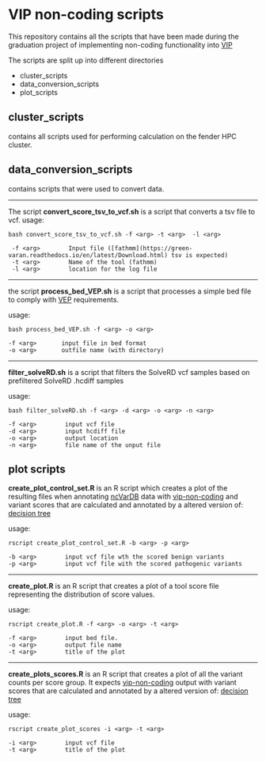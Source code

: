 # VIP non-coding scripts

This repository contains all the scripts that have been made during the graduation project of implementing non-coding functionality into [VIP](https://github.com/molgenis/vip) 


The scripts are split up into different directories

- cluster_scripts
- data_conversion_scripts
- plot_scripts


## cluster_scripts

contains all scripts used for performing calculation on the fender HPC cluster. 

## data_conversion_scripts

contains scripts that were used to convert data. 

---
The script **convert_score_tsv_to_vcf.sh** is a script that converts a tsv file to vcf. 
usage:

```
bash convert_score_tsv_to_vcf.sh -f <arg> -t <arg>  -l <arg>

 -f <arg>        Input file ([fathmm](https://green-varan.readthedocs.io/en/latest/Download.html) tsv is expected)
 -t <arg>        Name of the tool (fathmm)
 -l <arg>        location for the log file

 ```
---
the script **process_bed_VEP.sh** is a script that processes a simple bed file to comply with [VEP](https://www.ensembl.org/info/docs/tools/vep/script/vep_custom.html) requirements.

 usage:

 ```
 bash process_bed_VEP.sh -f <arg> -o <arg>

 -f <arg>       input file in bed format
 -o <arg>       outfile name (with directory)
 ```
 
---
**filter_solveRD.sh** is a script that filters the SolveRD vcf samples based on prefiltered SolveRD .hcdiff samples

usage:

```
bash filter_solveRD.sh -f <arg> -d <arg> -o <arg> -n <arg>

-f <arg>        input vcf file
-d <arg>        input hcdiff file
-o <arg>        output location
-n <arg>        file name of the unput file
```


## plot scripts

**create_plot_control_set.R** is an R script which creates a plot of the resulting files when annotating [ncVarDB](https://github.com/Gardner-BinfLab/ncVarDB) data with [vip-non-coding](https://github.com/molgenis/vip/tree/feat/non-coding) and variant scores that are calculated and annotated by a altered version of: [decision tree](https://github.com/molgenis/vip-decision-tree/tree/feat/annotation)

usage:
```
rscript create_plot_control_set.R -b <arg> -p <arg>

-b <arg>        input vcf file wth the scored benign variants
-p <arg>        input vcf file with the scored pathogenic variants
```


---

**create_plot.R** is an R script that creates a plot of a tool score file representing the distribution of score values. 

usage:
```
rscript create_plot.R -f <arg> -o <arg> -t <arg>

-f <arg>        input bed file.
-o <arg>        output file name
-t <arg>        title of the plot
```

---

**create_plots_scores.R** is an R script that creates a plot of all the variant counts per score group. It expects [vip-non-coding](https://github.com/molgenis/vip/tree/feat/non-coding) output with variant scores that are calculated and annotated by a altered version of: [decision tree](https://github.com/molgenis/vip-decision-tree/tree/feat/annotation)

usage:
```
rscript create_plot_scores -i <arg> -t <arg>

-i <arg>        input vcf file
-t <arg>        title of the plot
```
